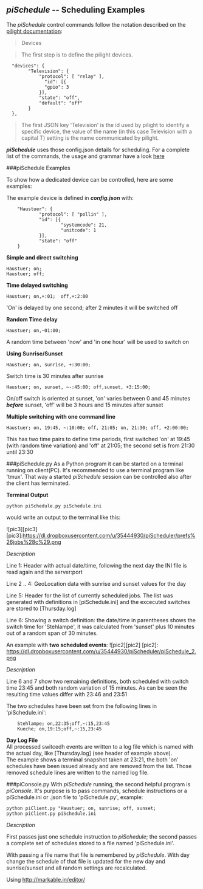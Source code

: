 *piSchedule* -- Scheduling Examples
------------------------------------

The *piSchedule* control commands follow the notation described on the [pilight documentation](http://www.pilight.org/getting-started/configuring/):

>    Devices

>    The first step is to define the pilight devices.

      "devices": {
            "Television": {
                "protocol": [ "relay" ],
                  "id": [{
                  "gpio": 3
                }],
                "state": "off",
                "default": "off"
            }
      },

>    The first JSON key 'Television' is the id used by pilight to identify a specific device, the value of the name (in this case Television with a capital T) setting is the name communicated by pilight.


__*piSchedule*__ uses those config.json details for scheduling. For a complete list of the commands, the usage and grammar have a look [here](https://github.com/neandr/piScheduler/blob/.../piSchedule.setup.md)

###piSchedule Examples

To show how a dedicated device can be controlled, here are some examples:

The example device is defined in ___config.json___ with:

        "Haustuer": {
                "protocol": [ "pollin" ],
                "id": [{
                        "systemcode": 21,
                        "unitcode": 1
                }],
                "state": "off"
        }

**Simple and direct switching**

    Haustuer; on;
    Haustuer; off;

**Time delayed switching**

    Haustuer; on,+:01;  off,+:2:00
'On' is delayed by one second; after 2 minutes it will be switched off

**Random Time delay**

    Haustuer; on,~01:00;
A random time between 'now' and 'in one hour' will be used to switch on

**Using Sunrise/Sunset**

    Haustuer; on, sunrise, +:30:00;
Switch time is 30 minutes after sunrise

    Haustuer; on, sunset, ~-:45:00; off,sunset, +3:15:00;
On/off switch is oriented at sunset, 'on' varies between 0 and 45 minutes __*before*__ sunset, 'off' will be 3 hours and 15 minutes after sunset

**Multiple switching with one command line**

    Haustuer; on, 19:45, ~:10:00; off, 21:05; on, 21:30; off, +2:00:00;
This has two time pairs to define time periods, first switched 'on' at 19:45 (with random time variation) and 'off' at 21:05; the second set is from 21:30 until 23:30

###piSchedule.py
As a Python program it can be started on a terminal running on client(PC). It's recommended to use a terminal program like 'tmux'. That way a started *piSchedule* session can be controlled also after the client has terminated.

__Terminal Output__

    python piSchedule.py piSchedule.ini

would write an output to the terminal like this:

![pic3][pic3]
[pic3]:https://dl.dropboxusercontent.com/u/35444930/piScheduler/prefs%26jobs%28c%29.png    

_Description_

Line 1: Header with actual date/time, following the next day the INI file is read again and the server:port

Line 2 .. 4: GeoLocation data with sunrise and sunset values for the day

Line 5: Header for the list of currently scheduled jobs. 
The list was generated with definitions in [piSchedule.ini] and the excecuted switches are stored to [Thursday.log]

Line 6: Showing a switch definition: the date/time in parentheses shows the switch time for  'Stehlampe', it was calculated from 'sunset' plus 10 minutes out of a random span of 30 minutes.
    
An example with **two scheduled events**:
![pic2][pic2]
[pic2]: https://dl.dropboxusercontent.com/u/35444930/piScheduler/piSchedule_2.png 

_Description_

Line 6 and 7 show two remaining definitions, both scheduled with switch time 23:45 and both random variation of 15 minutes. As can be seen the resulting time values differ with 23:46 and 23:51

The two schedules have been set from the following lines in 'piSchedule.ini':
```
    Stehlampe; on,22:35;off,~:15,23:45
    Kueche; on,19:15;off,~:15,23:45
```
    

__Day Log File__  
All processed switcedh events are written to a log file which is named with the actual day, like [Thursday.log] (see header of example above).     
The example shows a terminal snapshot taken at 23:21, the both 'on' schedules have been issued already and are removed from the list. Those removed schedule lines are written to the named log file.

###piConsole.py
With *piSchedule* running, the second helpful program is *piConsole*. It's purpose is to pass commands, schedule instructions or a piSchedule.ini or .json file to 'piSchedule.py', example:

    python piClient.py "Haustuer; on, sunrise; off, sunset;
    python piClient.py piSchedule.ini
    
_Description_

First passes just one schedule instruction to *piSchedule*; the second passes a complete set of schedules stored to a file named 'piSchedule.ini'.

With passing a file name that file is remembered by *piSchedule*. With day change the schedule of that file is updated for the new day and sunrise/sunset and all random settings are recalculated.



Using http://markable.in/editor/


